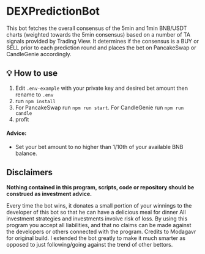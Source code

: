 # DEXPredictionBot

This bot fetches the overall consensus of the 5min and 1min BNB/USDT charts (weighted towards the 5min consensus) based on a number of TA signals provided by Trading View. It determines if the consensus is a BUY or SELL prior to each prediction round and places the bet on PancakeSwap or CandleGenie accordingly.

## 💡 How to use

1. Edit `.env-example` with your private key and desired bet amount then rename to `.env`
2. run `npm install`
3. For PancakeSwap run `npm run start`. For CandleGenie run `npm run candle`
4. profit



#### Advice:
- Set your bet amount to no higher than 1/10th of your available BNB balance.


## Disclaimers

**Nothing contained in this program, scripts, code or repository should be construed as investment advice.**

Every time the bot wins, it donates a small portion of your winnings to the  developer of this bot so that he can have a delicious meal for dinner
All investment strategies and investments involve risk of loss.
By using this program you accept all liabilities, and that no claims can be made against the developers or others connected with the program.
Credits to Modagavr for original build. I extended the bot greatly to make it much smarter as opposed to just following/going against the trend of other bettors.
